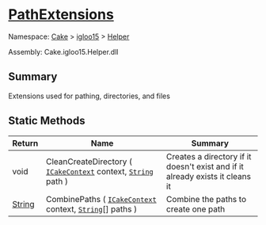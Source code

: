 # [PathExtensions](./PathExtensions.md)

Namespace: [Cake]() > [igloo15]() > [Helper](./README.md)

Assembly: Cake.igloo15.Helper.dll

## Summary
Extensions used for pathing, directories, and files

## Static Methods

| Return | Name | Summary | 
| --- | --- | --- | 
| void | CleanCreateDirectory ( [`ICakeContext`](./PathExtensions.md) context, [`String`](https://docs.microsoft.com/en-us/dotnet/api/System.String) path ) | Creates a directory if it doesn't exist and if it already exists it cleans it | 
| [String](https://docs.microsoft.com/en-us/dotnet/api/System.String) | CombinePaths ( [`ICakeContext`](./PathExtensions.md) context, [`String`](https://docs.microsoft.com/en-us/dotnet/api/System.String)[] paths ) | Combine the paths to create one path | 


